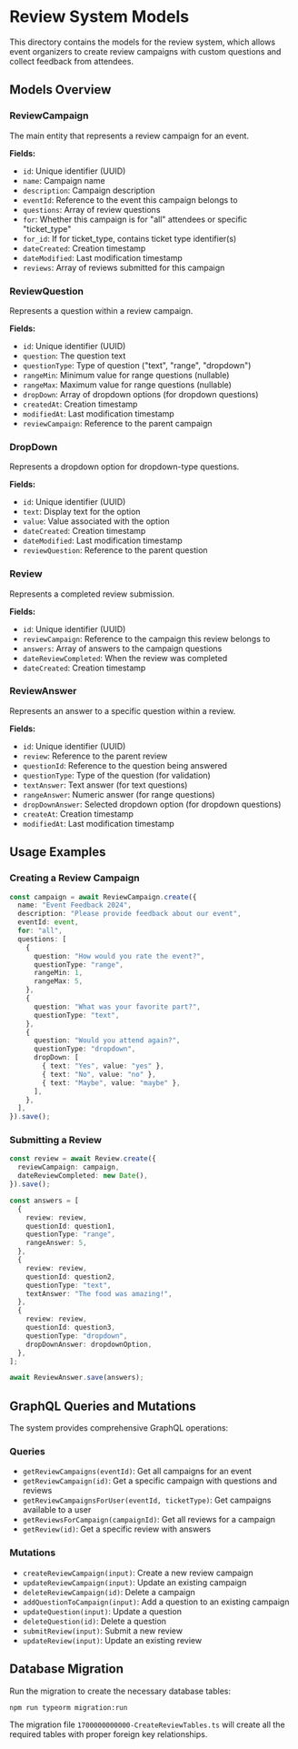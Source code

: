 # Review System Models

This directory contains the models for the review system, which allows event organizers to create review campaigns with custom questions and collect feedback from attendees.

## Models Overview

### ReviewCampaign

The main entity that represents a review campaign for an event.

**Fields:**

- `id`: Unique identifier (UUID)
- `name`: Campaign name
- `description`: Campaign description
- `eventId`: Reference to the event this campaign belongs to
- `questions`: Array of review questions
- `for`: Whether this campaign is for "all" attendees or specific "ticket_type"
- `for_id`: If for ticket_type, contains ticket type identifier(s)
- `dateCreated`: Creation timestamp
- `dateModified`: Last modification timestamp
- `reviews`: Array of reviews submitted for this campaign

### ReviewQuestion

Represents a question within a review campaign.

**Fields:**

- `id`: Unique identifier (UUID)
- `question`: The question text
- `questionType`: Type of question ("text", "range", "dropdown")
- `rangeMin`: Minimum value for range questions (nullable)
- `rangeMax`: Maximum value for range questions (nullable)
- `dropDown`: Array of dropdown options (for dropdown questions)
- `createdAt`: Creation timestamp
- `modifiedAt`: Last modification timestamp
- `reviewCampaign`: Reference to the parent campaign

### DropDown

Represents a dropdown option for dropdown-type questions.

**Fields:**

- `id`: Unique identifier (UUID)
- `text`: Display text for the option
- `value`: Value associated with the option
- `dateCreated`: Creation timestamp
- `dateModified`: Last modification timestamp
- `reviewQuestion`: Reference to the parent question

### Review

Represents a completed review submission.

**Fields:**

- `id`: Unique identifier (UUID)
- `reviewCampaign`: Reference to the campaign this review belongs to
- `answers`: Array of answers to the campaign questions
- `dateReviewCompleted`: When the review was completed
- `dateCreated`: Creation timestamp

### ReviewAnswer

Represents an answer to a specific question within a review.

**Fields:**

- `id`: Unique identifier (UUID)
- `review`: Reference to the parent review
- `questionId`: Reference to the question being answered
- `questionType`: Type of the question (for validation)
- `textAnswer`: Text answer (for text questions)
- `rangeAnswer`: Numeric answer (for range questions)
- `dropDownAnswer`: Selected dropdown option (for dropdown questions)
- `createAt`: Creation timestamp
- `modifiedAt`: Last modification timestamp

## Usage Examples

### Creating a Review Campaign

```typescript
const campaign = await ReviewCampaign.create({
  name: "Event Feedback 2024",
  description: "Please provide feedback about our event",
  eventId: event,
  for: "all",
  questions: [
    {
      question: "How would you rate the event?",
      questionType: "range",
      rangeMin: 1,
      rangeMax: 5,
    },
    {
      question: "What was your favorite part?",
      questionType: "text",
    },
    {
      question: "Would you attend again?",
      questionType: "dropdown",
      dropDown: [
        { text: "Yes", value: "yes" },
        { text: "No", value: "no" },
        { text: "Maybe", value: "maybe" },
      ],
    },
  ],
}).save();
```

### Submitting a Review

```typescript
const review = await Review.create({
  reviewCampaign: campaign,
  dateReviewCompleted: new Date(),
}).save();

const answers = [
  {
    review: review,
    questionId: question1,
    questionType: "range",
    rangeAnswer: 5,
  },
  {
    review: review,
    questionId: question2,
    questionType: "text",
    textAnswer: "The food was amazing!",
  },
  {
    review: review,
    questionId: question3,
    questionType: "dropdown",
    dropDownAnswer: dropdownOption,
  },
];

await ReviewAnswer.save(answers);
```

## GraphQL Queries and Mutations

The system provides comprehensive GraphQL operations:

### Queries

- `getReviewCampaigns(eventId)`: Get all campaigns for an event
- `getReviewCampaign(id)`: Get a specific campaign with questions and reviews
- `getReviewCampaignsForUser(eventId, ticketType)`: Get campaigns available to a user
- `getReviewsForCampaign(campaignId)`: Get all reviews for a campaign
- `getReview(id)`: Get a specific review with answers

### Mutations

- `createReviewCampaign(input)`: Create a new review campaign
- `updateReviewCampaign(input)`: Update an existing campaign
- `deleteReviewCampaign(id)`: Delete a campaign
- `addQuestionToCampaign(input)`: Add a question to an existing campaign
- `updateQuestion(input)`: Update a question
- `deleteQuestion(id)`: Delete a question
- `submitReview(input)`: Submit a new review
- `updateReview(input)`: Update an existing review

## Database Migration

Run the migration to create the necessary database tables:

```bash
npm run typeorm migration:run
```

The migration file `1700000000000-CreateReviewTables.ts` will create all the required tables with proper foreign key relationships.
